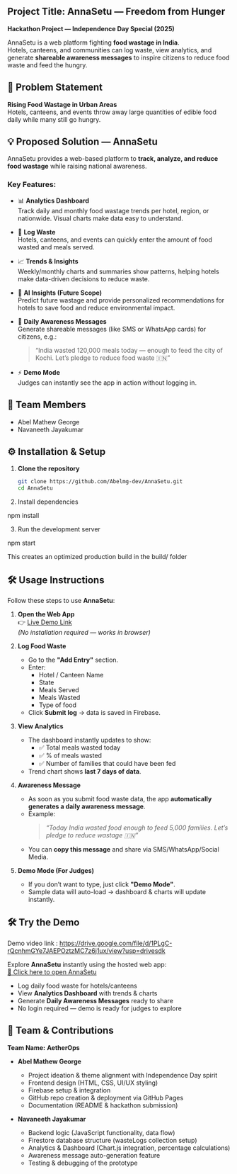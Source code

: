 ## Project Title: AnnaSetu — Freedom from Hunger

**Hackathon Project — Independence Day Special (2025)**  

AnnaSetu is a web platform fighting **food wastage in India**.  
Hotels, canteens, and communities can log waste, view analytics, and generate **shareable awareness messages** to inspire citizens to reduce food waste and feed the hungry.

## 🚩 Problem Statement
**Rising Food Wastage in Urban Areas**  
Hotels, canteens, and events throw away large quantities of edible food daily while many still go hungry.

## 💡 Proposed Solution — AnnaSetu
AnnaSetu provides a web-based platform to **track, analyze, and reduce food wastage** while raising national awareness.  

### Key Features:
- 📊 **Analytics Dashboard**  
  Track daily and monthly food wastage trends per hotel, region, or nationwide. Visual charts make data easy to understand.  

- 🥘 **Log Waste**  
  Hotels, canteens, and events can quickly enter the amount of food wasted and meals served.  

- 📈 **Trends & Insights**  
  Weekly/monthly charts and summaries show patterns, helping hotels make data-driven decisions to reduce waste.  

- 🤖 **AI Insights (Future Scope)**  
  Predict future wastage and provide personalized recommendations for hotels to save food and reduce environmental impact.  

- 📢 **Daily Awareness Messages**  
  Generate shareable messages (like SMS or WhatsApp cards) for citizens, e.g.:  
  > “India wasted 120,000 meals today — enough to feed the city of Kochi. Let’s pledge to reduce food waste 🇮🇳”

- ⚡ **Demo Mode**  
  Judges can instantly see the app in action without logging in.

## 👥 Team Members
- Abel Mathew George  
- Navaneeth Jayakumar

## ⚙️ Installation & Setup

1. **Clone the repository**
   ```bash
   git clone https://github.com/Abelmg-dev/AnnaSetu.git
   cd AnnaSetu
2. Install dependencies

npm install

3. Run the development server

npm start

This creates an optimized production build in the build/ folder

## 🛠 Usage Instructions

Follow these steps to use **AnnaSetu**:

1. **Open the Web App**  
   👉 [Live Demo Link](https://abelmg-dev.github.io/AnnaSetu/)  
   *(No installation required — works in browser)*

2. **Log Food Waste**  
   - Go to the **"Add Entry"** section.  
   - Enter:
     - Hotel / Canteen Name
     - State
     - Meals Served  
     - Meals Wasted  
     - Type of food
   - Click **Submit log** → data is saved in Firebase.  

3. **View Analytics**  
   - The dashboard instantly updates to show:  
     - ✅ Total meals wasted today  
     - ✅ % of meals wasted  
     - ✅ Number of families that could have been fed  
   - Trend chart shows **last 7 days of data**.  

4. **Awareness Message**  
   - As soon as you submit food waste data, the app **automatically generates a daily awareness message**.  
   - Example:  
     > *“Today India wasted food enough to feed 5,000 families. Let’s pledge to reduce wastage 🇮🇳”*  
   - You can **copy this message** and share via SMS/WhatsApp/Social Media.  

5. **Demo Mode (For Judges)**  
   - If you don’t want to type, just click **"Demo Mode"**.  
   - Sample data will auto-load → dashboard & charts will update instantly.  


## 🛠️ Try the Demo

Demo video link : https://drive.google.com/file/d/1PLgC-rQcnhmGYe7JAEPOztzMC7z6j1ux/view?usp=drivesdk

Explore **AnnaSetu** instantly using the hosted web app:  
[🔗 Click here to open AnnaSetu](https://abelmg-dev.github.io/AnnaSetu/)

- Log daily food waste for hotels/canteens  
- View **Analytics Dashboard** with trends & charts  
- Generate **Daily Awareness Messages** ready to share  
- No login required — demo is ready for judges to explore

## 👥 Team & Contributions

**Team Name:** **AetherOps**

- **Abel Mathew George**  
  - Project ideation & theme alignment with Independence Day spirit  
  - Frontend design (HTML, CSS, UI/UX styling)  
  - Firebase setup & integration  
  - GitHub repo creation & deployment via GitHub Pages  
  - Documentation (README & hackathon submission)  

- **Navaneeth Jayakumar**  
  - Backend logic (JavaScript functionality, data flow)  
  - Firestore database structure (wasteLogs collection setup)  
  - Analytics & Dashboard (Chart.js integration, percentage calculations)  
  - Awareness message auto-generation feature  
  - Testing & debugging of the prototype  




